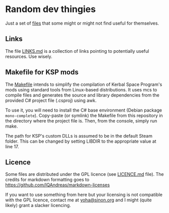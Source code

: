Random dev thingies
===================

Just a set of [files](https://en.wikipedia.org/wiki/Everything_is_a_file)
that some might or might not find useful for themselves.

Links
-----

The file [LINKS.md](LINKS.md) is a collection of links pointing to
potentially useful resources. Use wisely.

Makefile for KSP mods
---------------------

The [Makefile](Makefile) intends to simplify the compilation of
Kerbal Space Program's mods using standard tools from Linux-based
distributions. It uses mcs to compile files and generates the source
and library dependencies from the provided C# project file (.csproj)
using awk.

To use it, you will need to install the C# base environment (Debian
package `mono-complete`). Copy-paste (or symlink) the Makefile from this
repository in the directory where the project file is. Then, from the
console, simply run make.

The path for KSP's custom DLLs is assumed to be in the default Steam
folder. This can be changed by setting LIBDIR to the appropriate value
at line 17.

Licence
-------

Some files are distributed under the GPL licence (see
[LICENCE.md](LICENCE.md) file). The credits for markdown formatting goes
to https://github.com/IQAndreas/markdown-licenses

If you want to use something from here but your licensing is not
compatible with the GPL licence, contact me at yoha@sinon.org and I might
(quite likely) grant a slacker licencing.
